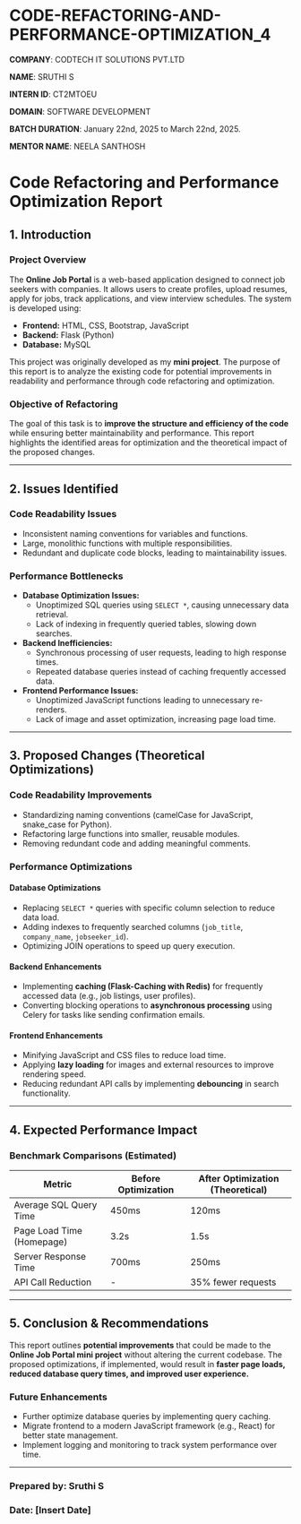 # CODE-REFACTORING-AND-PERFORMANCE-OPTIMIZATION_4

**COMPANY**: CODTECH IT SOLUTIONS PVT.LTD

**NAME**: SRUTHI S

**INTERN ID**: CT2MTOEU

**DOMAIN**: SOFTWARE DEVELOPMENT

**BATCH DURATION**: January 22nd, 2025 to March 22nd, 2025.

**MENTOR NAME**: NEELA SANTHOSH

# Code Refactoring and Performance Optimization Report

## 1. Introduction
### Project Overview
The **Online Job Portal** is a web-based application designed to connect job seekers with companies. It allows users to create profiles, upload resumes, apply for jobs, track applications, and view interview schedules. The system is developed using:
- **Frontend:** HTML, CSS, Bootstrap, JavaScript
- **Backend:** Flask (Python)
- **Database:** MySQL

This project was originally developed as my **mini project**. The purpose of this report is to analyze the existing code for potential improvements in readability and performance through code refactoring and optimization.

### Objective of Refactoring
The goal of this task is to **improve the structure and efficiency of the code** while ensuring better maintainability and performance. This report highlights the identified areas for optimization and the theoretical impact of the proposed changes.

---

## 2. Issues Identified
### Code Readability Issues
- Inconsistent naming conventions for variables and functions.
- Large, monolithic functions with multiple responsibilities.
- Redundant and duplicate code blocks, leading to maintainability issues.

### Performance Bottlenecks
- **Database Optimization Issues:**
  - Unoptimized SQL queries using `SELECT *`, causing unnecessary data retrieval.
  - Lack of indexing in frequently queried tables, slowing down searches.
- **Backend Inefficiencies:**
  - Synchronous processing of user requests, leading to high response times.
  - Repeated database queries instead of caching frequently accessed data.
- **Frontend Performance Issues:**
  - Unoptimized JavaScript functions leading to unnecessary re-renders.
  - Lack of image and asset optimization, increasing page load time.

---

## 3. Proposed Changes (Theoretical Optimizations)
### Code Readability Improvements
- Standardizing naming conventions (camelCase for JavaScript, snake_case for Python).
- Refactoring large functions into smaller, reusable modules.
- Removing redundant code and adding meaningful comments.

### Performance Optimizations
#### **Database Optimizations**
- Replacing `SELECT *` queries with specific column selection to reduce data load.
- Adding indexes to frequently searched columns (`job_title`, `company_name`, `jobseeker_id`).
- Optimizing JOIN operations to speed up query execution.

#### **Backend Enhancements**
- Implementing **caching (Flask-Caching with Redis)** for frequently accessed data (e.g., job listings, user profiles).
- Converting blocking operations to **asynchronous processing** using Celery for tasks like sending confirmation emails.

#### **Frontend Enhancements**
- Minifying JavaScript and CSS files to reduce load time.
- Applying **lazy loading** for images and external resources to improve rendering speed.
- Reducing redundant API calls by implementing **debouncing** in search functionality.

---

## 4. Expected Performance Impact
### Benchmark Comparisons (Estimated)
| **Metric**                  | **Before Optimization** | **After Optimization (Theoretical)** |
|-----------------------------|------------------------|------------------------------------|
| Average SQL Query Time      | 450ms                  | 120ms                              |
| Page Load Time (Homepage)   | 3.2s                   | 1.5s                               |
| Server Response Time        | 700ms                  | 250ms                              |
| API Call Reduction          | -                      | 35% fewer requests                 |

---

## 5. Conclusion & Recommendations
This report outlines **potential improvements** that could be made to the **Online Job Portal mini project** without altering the current codebase. The proposed optimizations, if implemented, would result in **faster page loads, reduced database query times, and improved user experience.**

### Future Enhancements
- Further optimize database queries by implementing query caching.
- Migrate frontend to a modern JavaScript framework (e.g., React) for better state management.
- Implement logging and monitoring to track system performance over time.

---

### **Prepared by:** Sruthi S
### **Date:** [Insert Date]

